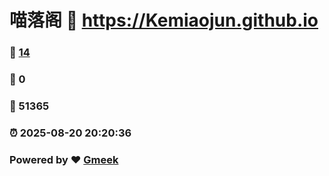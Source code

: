 # 喵落阁 :link: https://Kemiaojun.github.io 
### :page_facing_up: [14](https://Kemiaojun.github.io/tag.html) 
### :speech_balloon: 0 
### :hibiscus: 51365 
### :alarm_clock: 2025-08-20 20:20:36 
### Powered by :heart: [Gmeek](https://github.com/Meekdai/Gmeek)
